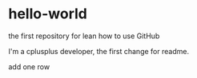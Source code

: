 # hello-world
the first repository for lean how to use GitHub

I'm a cplusplus developer, the first change for readme.

add one row

